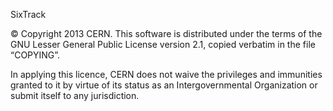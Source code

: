 SixTrack

© Copyright 2013 CERN. This software is distributed under the
terms of the GNU Lesser General Public License version 2.1, copied
verbatim in the file “COPYING”.

In applying this licence, CERN does not waive the privileges and immunities
granted to it by virtue of its status as an Intergovernmental Organization or
submit itself to any jurisdiction.



